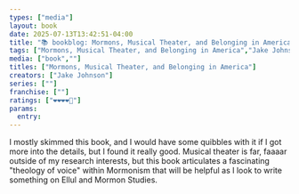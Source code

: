 ```yaml
---
types: ["media"]
layout: book
date: 2025-07-13T13:42:51-04:00
title: "📚 bookblog: Mormons, Musical Theater, and Belonging in America  (❤️❤️❤️❤️🖤)"
tags: ["Mormons, Musical Theater, and Belonging in America","Jake Johnson","Mormonism","Jacques Ellul","La parole humiliée","",""]
media: ["book",""]
titles: ["Mormons, Musical Theater, and Belonging in America"]
creators: ["Jake Johnson"]
series: [""]
franchise: [""]
ratings: ["❤️❤️❤️❤️🖤"]
params:
  entry: 
---
```


I mostly skimmed this book, and I would have some quibbles with it if I got more into the details, but I found it really good. Musical theater is far, faaaar outside of my research interests, but this book articulates a fascinating "theology of voice" within Mormonism that will be helpful as I look to write something on Ellul and Mormon Studies.